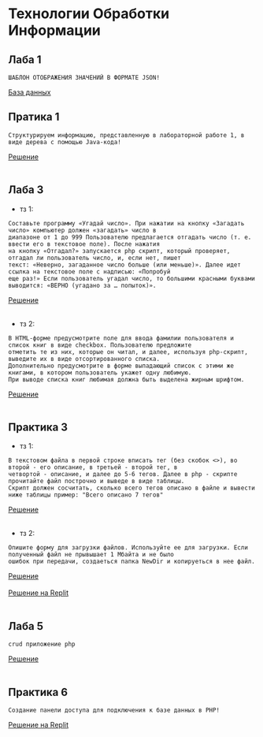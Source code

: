 # Технологии Обработки Информации 
## Лаба 1
```
ШАБЛОН ОТОБРАЖЕНИЯ ЗНАЧЕНИЙ В ФОРМАТЕ JSON!
```
[База данных](https://dbfiddle.uk/?rdbms=mysql_8.0&fiddle=1b83c80612a700ec491d0ca9f4b20fda)

## Пратика 1

```
Структурируем информацию, представленную в лабораторной работе 1, в виде дерева с помощью Java-кода!

```
[Решение](https://github.com) <br> <br>

## Лаба 3
+ тз 1: <br>
```
Составьте программу «Угадай число». При нажатии на кнопку «Загадать число» компьютер должен «загадать» число в 
диапазоне от 1 до 999 Пользователю предлагается отгадать число (т. е. ввести его в текстовое поле). После нажатия
на кнопку «Отгадал?» запускается php скрипт, который проверяет, отгадал ли пользователь число, и, если нет, пишет 
текст: «Неверно, загаданное число больше (или меньше)». Далее идет ссылка на текстовое поле с надписью: «Попробуй
еще раз!» Если пользователь угадал число, то большими красными буквами выводится: «ВЕРНО (угадано за … попыток)».
```
[Решение](https://github.com/TheZnat/Information-Processing-Technologies/blob/main/IPT_PHP/laba_3_task_1.php) <br> <br>
+ тз 2: <br>
```
В HTML-форме предусмотрите поле для ввода фамилии пользователя и список книг в виде checkbox. Пользователю предложите 
отметить те из них, которые он читал, и далее, используя php-скрипт, выведите их в виде отсортированного списка. 
Дополнительно предусмотрите в форме выпадающий список с этими же книгами, в котором пользователь укажет одну любимую.
При выводе списка книг любимая должна быть выделена жирным шрифтом.
```
[Решение](https://github.com/TheZnat/Information-Processing-Technologies/blob/main/IPT_PHP/laba_3_task_2.php) <br> <br>

## Практика 3
+ тз 1: <br>
```
В текстовом файла в первой строке вписать тег (без скобок <>), во второй - его описание, в третьей - второй тег, в 
четвортой - описание, и далее до 5-6 тегов. Далее в php - скрипте прочитайте файл построчно и выведе в виде таблицы. 
Скрипт должен сосчитать, сколько всего тегов описано в файле и вывести ниже таблицы пример: "Всего описано 7 тегов"
```
[Решение](https://github.com) <br> <br>
+ тз 2: <br>
```
Опишите форму для загрузки файлов. Используйте ее для загрузки. Если полученный файл не прывышает 1 Мбайта и не было 
ошибок при передачи, создаеться папка NewDir и копируеться в нее файл. 
```
[Решение](https://github.com) <br> <br>
[Решение на Replit](https://replit.com/@TheZnat/Praktichieskaiarabota-3#pr3_2.php) <br> <br>


## Лаба 5
```
crud приложение php
```
[Решение](https://github.com/TheZnat/Information-Processing-Technologies/tree/main/lab5) <br> <br>


## Практика 6
```
Создание панели доступа для подключения к базе данных в PHP!
```
[Решение на Replit](https://replit.com/@TheZnat/Praktika-6#index.php) <br> <br>

